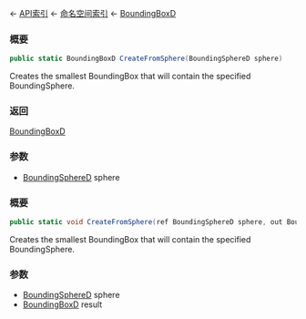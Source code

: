 ← [API索引](Api-Index) ← [命名空间索引](Namespace-Index) ← [BoundingBoxD](VRageMath.BoundingBoxD)

### 概要

```csharp
public static BoundingBoxD CreateFromSphere(BoundingSphereD sphere)
```

Creates the smallest BoundingBox that will contain the specified BoundingSphere.

### 返回

[BoundingBoxD](VRageMath.BoundingBoxD)

### 参数

* [BoundingSphereD](VRageMath.BoundingSphereD) sphere
### 概要

```csharp
public static void CreateFromSphere(ref BoundingSphereD sphere, out BoundingBoxD result)
```

Creates the smallest BoundingBox that will contain the specified BoundingSphere.

### 参数

* [BoundingSphereD](VRageMath.BoundingSphereD) sphere
* [BoundingBoxD](VRageMath.BoundingBoxD) result
